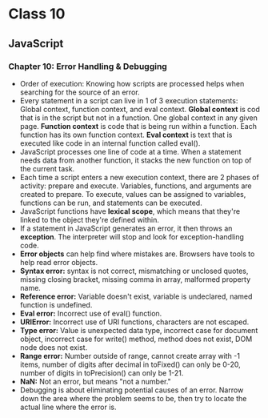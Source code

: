 # Class 10
## JavaScript
### Chapter 10: Error Handling & Debugging
- Order of execution: Knowing how scripts are processed helps when searching for the source of an error.
- Every statement in a script can live in 1 of 3 execution statements: Global context, function context, and eval context. **Global context** is cod that is in the script but not in a function. One global context in any given page. **Function context** is code that is being run within a function. Each function has its own function context. **Eval context** is text that is executed like code in an internal function called eval().
- JavaScript processes one line of code at a time. When a statement needs data from another function, it stacks the new function on top of the current task.  
- Each time a script enters a new execution context, there are 2 phases of activity: prepare and execute. Variables, functions, and arguments are created to prepare. To execute, values can be assigned to variables, functions can be run, and statements can be executed. 
- JavaScript functions have **lexical scope**, which means that they're linked to the object they're defined within.
- If a statement in JavaScript generates an error, it then throws an **exception**. The interpreter will stop and look for exception-handling code.
- **Error objects** can help find where mistakes are. Browsers have tools to help read error objects.
- **Syntax error:** syntax is not correct, mismatching or unclosed quotes, missing closing bracket, missing comma in array, malformed property name.
- **Reference error:** Variable doesn't exist, variable is undeclared, named function is undefined. 
- **Eval error:** Incorrect use of eval() function. 
- **URIError:** Incorrect use of URI functions, characters are not escaped.
- **Type error:** Value is unexpected data type, incorrect case for document object, incorrect case for write() method, method does not exist, DOM node does not exist.
- **Range error:** Number outside of range, cannot create array with -1 items, number of digits after decimal in toFixed() can only be 0-20, number of digits in toPrecision() can only be 1-21.
- **NaN:** Not an error, but means "not a number."
- Debugging is about eliminating potential causes of an error. Narrow down the area where the problem seems to be, then try to locate the actual line where the error is. 